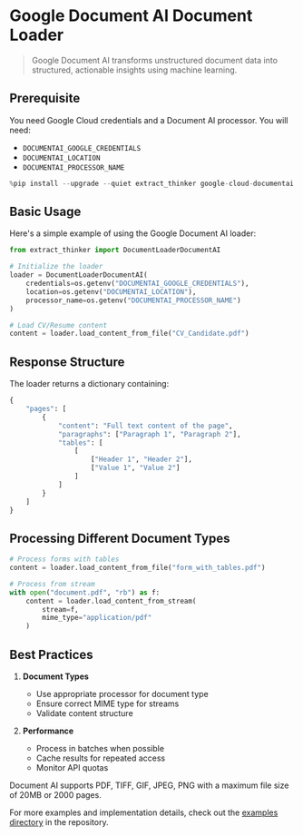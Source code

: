 # Google Document AI Document Loader

> Google Document AI transforms unstructured document data into structured, actionable insights using machine learning.

## Prerequisite

You need Google Cloud credentials and a Document AI processor. You will need:
- `DOCUMENTAI_GOOGLE_CREDENTIALS`
- `DOCUMENTAI_LOCATION`
- `DOCUMENTAI_PROCESSOR_NAME`

```python
%pip install --upgrade --quiet extract_thinker google-cloud-documentai
```

## Basic Usage

Here's a simple example of using the Google Document AI loader:

```python
from extract_thinker import DocumentLoaderDocumentAI

# Initialize the loader
loader = DocumentLoaderDocumentAI(
    credentials=os.getenv("DOCUMENTAI_GOOGLE_CREDENTIALS"),
    location=os.getenv("DOCUMENTAI_LOCATION"),
    processor_name=os.getenv("DOCUMENTAI_PROCESSOR_NAME")
)

# Load CV/Resume content
content = loader.load_content_from_file("CV_Candidate.pdf")
```

## Response Structure

The loader returns a dictionary containing:
```python
{
    "pages": [
        {
            "content": "Full text content of the page",
            "paragraphs": ["Paragraph 1", "Paragraph 2"],
            "tables": [
                [
                    ["Header 1", "Header 2"],
                    ["Value 1", "Value 2"]
                ]
            ]
        }
    ]
}
```

## Processing Different Document Types

```python
# Process forms with tables
content = loader.load_content_from_file("form_with_tables.pdf")

# Process from stream
with open("document.pdf", "rb") as f:
    content = loader.load_content_from_stream(
        stream=f,
        mime_type="application/pdf"
    )
```

## Best Practices

1. **Document Types**
   - Use appropriate processor for document type
   - Ensure correct MIME type for streams
   - Validate content structure

2. **Performance**
   - Process in batches when possible
   - Cache results for repeated access
   - Monitor API quotas

Document AI supports PDF, TIFF, GIF, JPEG, PNG with a maximum file size of 20MB or 2000 pages.

For more examples and implementation details, check out the [examples directory](examples/) in the repository. 